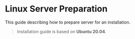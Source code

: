 # Linux Server Preparation
This guide describing how to prepare server for an installation.

> Installation guide is based on **Ubuntu 20.04**.